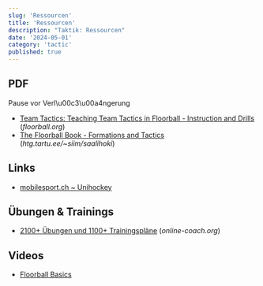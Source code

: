 ```yaml
---
slug: 'Ressourcen'
title: 'Ressourcen'
description: "Taktik: Ressourcen"
date: '2024-05-01'
category: 'tactic'
published: true
---
```


<script>
  import {Rating,BoardImg} from '$lib/mdsvex/components'

  import YT from '$lib/components/icons/YT.svelte'
  import RINK from '$lib/components/icons/RINK.svelte'

</script>

## PDF

Pause vor Verl\u00c3\u00a4ngerung

- [Team Tactics: Teaching Team Tactics in Floorball - Instruction and Drills](http://www.floorball.org/materiaalit/teamtactics_www.pdf) (_floorball.org_)
- [The Floorball Book - Formations and Tactics](http://www.htg.tartu.ee/~siim/saalihoki/Tactics) (_htg.tartu.ee/~siim/saalihoki_)

## Links

- [mobilesport.ch ~ Unihockey](https://www.mobilesport.ch/filter/#m:1;t:186)

## Übungen & Trainings

- [2100+ Übungen und 1100+ Trainingspläne](https://online-coach.org/exercises/search?exercise_title=&exercise_topic=&exercise_opponent%5B%5D=&exercise_opponent%5B%5D=&sorting=&sorting_type=0&video_comment=0&language=1&user=&exercise_type=1&limit=50#result) (_online-coach.org_)

## Videos

- [<YT/> Floorball Basics](https://www.youtube.com/@FloorballBasics/playlists) 

<RINK/>

